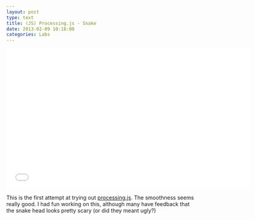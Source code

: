 ```yaml
---
layout: post
type: text
title: (JS) Processing.js - Snake
date: 2013-02-09 10:18:00
categories: Labs
---
```


<div class="iframe-rwd">
    <iframe seamless sandbox="allow-same-origin allow-scripts" src="/progressingjs/index.html" frameborder="0" allowtransparency="true" scrolling="no" marginwidth="0" marginheight="0" width="640" height="370"></iframe>
</div>

This is the first attempt at trying out [processing.js](http://processingjs.org/). The smoothness seems really good. I had fun working on this, although many have feedback that the snake head looks pretty scary (or did they meant ugly?)
